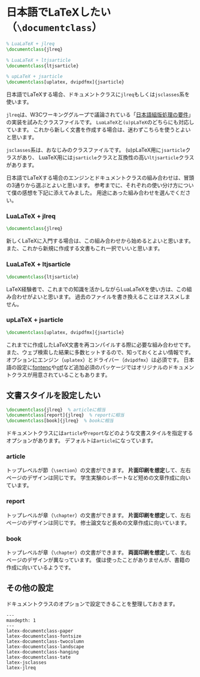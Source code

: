# 日本語でLaTeXしたい（``\documentclass``）

```latex
% LuaLaTeX + jlreq
\documentclass{jlreq}

% LuaLaTeX + ltjsarticle
\documentclass{ltjsarticle}

% upLaTeX + jsarticle
\documentclass[uplatex, dvipdfmx]{jsarticle}
```

日本語でLaTeXする場合、ドキュメントクラスに``jlreq``もしくは``jsclasses``系を使います。

``jlreq``は、W3Cワーキンググループで議論されている「[日本語組版処理の要件](https://www.w3.org/TR/jlreq/)」の実装を試みたクラスファイルです。
``LuaLaTeX``と``(u)pLaTeX``のどちらにも対応しています。
これから新しく文書を作成する場合は、迷わずこちらを使うとよいと思います。

``jsclasses``系は、おなじみのクラスファイルです。
(u)pLaTeX用に``jsarticle``クラスがあり、
LuaTeX用には``jsarticle``クラスと互換性の高い``ltjsarticle``クラスがあります。

日本語でLaTeXする場合のエンジンとドキュメントクラスの組み合わせは、冒頭の3通りから選ぶとよいと思います。
参考までに、それぞれの使い分け方について僕の感想を下記に添えてみました。
用途にあった組み合わせを選んでください。

### LuaLaTeX + jlreq

```latex
\documentclass{jlreq}
```

新しくLaTeXに入門する場合は、この組み合わせから始めるとよいと思います。
また、これから新規に作成する文書もこれ一択でいいと思います。

### LuaLaTeX + ltjsarticle

```latex
\documentclass{ltjsarticle}
```

LaTeX経験者で、これまでの知識を活かしながらLuaLaTeXを使い方は、この組み合わせがよいと思います。
過去のファイルを書き換えることはオススメしません。

### upLaTeX + jsarticle

```latex
\documentclass[uplatex, dvipdfmx]{jsarticle}
```

これまでに作成したLaTeX文書を再コンパイルする際に必要な組み合わせです。
また、ウェブ検索した結果に多数ヒットするので、知っておくとよい情報です。
オプションにエンジン（``uplatex``）とドライバー（``dvipdfmx``）は必須です。
日本語の設定に[fontenc](./latex-fontenc.md)や[otf](./latex-otf.md)など追加必須のパッケージではオリジナルのドキュメントクラスが用意されていることもあります。

## 文書スタイルを設定したい

```latex
\documentclass{jlreq}  % articleに相当
\documentclass[report]{jlreq}  % reportに相当
\documentclass[book]{jlreq}  % bookに相当
```

ドキュメントクラスには``article``や``report``などのような文書スタイルを指定するオプションがあります。
 デフォルトは``article``になっています。

### article

トップレベルが節（``\section``）の文書ができます。
**片面印刷を想定**して、左右ページのデザインは同じです。
学生実験のレポートなど短めの文章作成に向いています。

### report

トップレベルが章（``\chapter``）の文書ができます。
**片面印刷を想定**して、左右ページのデザインは同じです。
修士論文など長めの文章作成に向いています。

### book

 トップレベルが章（``\chapter``）の文書ができます。
**両面印刷を想定**して、左右ページのデザインが異なっています。
僕は使ったことがありませんが、書籍の作成に向いているようです。

## その他の設定

ドキュメントクラスのオプションで設定できることを整理しておきます。

```{toctree}
---
maxdepth: 1
---
latex-documentclass-paper
latex-documentclass-fontsize
latex-documentclass-twocolumn
latex-documentclass-landscape
latex-documentclass-hanging
latex-documentclass-tate
latex-jsclasses
latex-jlreq
```
